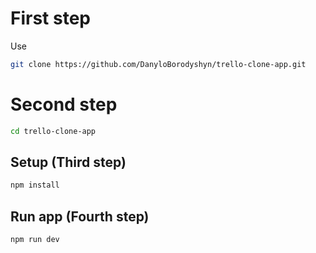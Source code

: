 # First step

Use 
```bash
git clone https://github.com/DanyloBorodyshyn/trello-clone-app.git
```

# Second step

```bash
cd trello-clone-app
```

## Setup (Third step)

```bash
npm install
```

## Run app (Fourth step)
```bash
npm run dev
```
